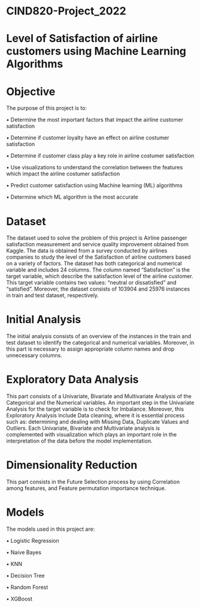 # CIND820-Project_2022
# Level of Satisfaction of airline customers using Machine Learning Algorithms

# Objective
The purpose of this project is to:

•	Determine the most important factors that impact the airline customer satisfaction

•	Determine if customer loyalty have an effect on airline costumer satisfaction

•	Determine if customer class play a key role in airline costumer satisfaction

•	Use visualizations to understand the correlation between the features which impact the airline costumer satisfaction

•	Predict customer satisfaction using Machine learning (ML) algorithms

•	Determine which ML algorithm is the most accurate

# Dataset
The dataset used to solve the problem of this project is Airline passenger satisfaction measurement and service quality improvement obtained from Kaggle. The data is obtained from a survey conducted by airlines companies to study the level of the Satisfaction of airline customers based on a variety of factors.
The dataset has both categorical and numerical variable and includes 24 columns. The column named “Satisfaction” is the target variable, which describe the satisfaction level of the airline customer. This target variable contains two values: “neutral or dissatisfied” and “satisfied”.
Moreover, the dataset consists of 103904 and 25976 instances in train and test dataset, respectively.

# Initial Analysis
The initial analysis consists of an overview of the instances in the train and test dataset to identify the categorical and numerical variables. Moreover, in this part is necessary to assign appropriate column names and drop unnecessary columns.

# Exploratory Data Analysis
This part consists of a Univariate, Bivariate and Multivariate Analysis of the Categorical and the Numerical variables. An important step in the Univariate Analysis for the target variable is to check for Imbalance.
Moreover, this Exploratory Analysis include Data cleaning, where it is essential process such as: determining and dealing with Missing Data, Duplicate Values and Outliers.
Each Univariate, Bivariate and Multivariate analysis is complemented with visualization which plays an important role in the interpretation of the data before the model implementation.

# Dimensionality Reduction
This part consists in the Future Selection process by using Correlation among features, and Feature permutation importance technique.

# Models
The models used in this project are: 

•	Logistic Regression

•	Naive Bayes

•	KNN

•	Decision Tree

•	Random Forest

•	XGBoost

